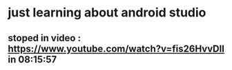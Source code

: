 # just learning about android studio

## stoped in video : https://www.youtube.com/watch?v=fis26HvvDII in 08:15:57 
